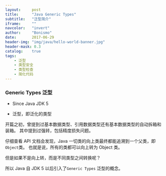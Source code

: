 ```yaml
---
layout:     post
title:      "Java Generic Types"
subtitle:   "泛型简介"
iframe:     ""
navcolor:   "invert"
author:     "Bonismo"
date:       2017-06-29
header-img: "img/java/hello-world-banner.jpg"
header-mask: 0.3
catalog:    true
tags:
    - 泛型
    - 类型安全
    - 类型检查
    - 简化代码
---
```


### Generic Types 泛型

- Since Java JDK 5

- 泛型，即泛化的类型

开篇之初，曾提到过基本数据类型、引用数据类型还有基本数据类型的自动拆箱和装箱。
其中提到过强转，包括精度损失问题。

仔细查看 API 文档会发现，Java 一切类的向上类最终都能追溯到一个父类，即`Object`类。
也就是说，所有的类都可以向上转为 Object 类。

但是如果不是向上转，而是不同类型之间转换呢？

所以 Java 自 JDK 5 以后引入了`Generic Types` 泛型的概念。

